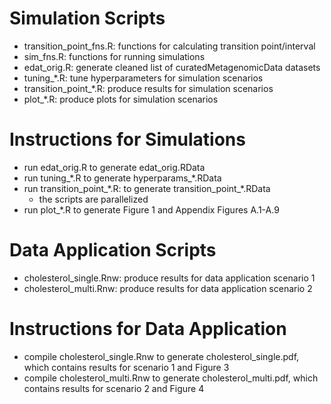 
# Simulation Scripts
- transition_point_fns.R: functions for calculating transition point/interval
- sim_fns.R: functions for running simulations
- edat_orig.R: generate cleaned list of curatedMetagenomicData datasets
- tuning_\*.R: tune hyperparameters for simulation scenarios
- transition_point_\*.R: produce results for simulation scenarios
- plot_\*.R: produce plots for simulation scenarios

# Instructions for Simulations
- run edat_orig.R to generate edat_orig.RData
- run tuning_\*.R to generate hyperparams_\*.RData 
- run transition_point_\*.R: to generate transition_point_\*.RData
	- the scripts are parallelized
- run plot_\*.R to generate Figure 1 and Appendix Figures A.1-A.9

# Data Application Scripts
- cholesterol_single.Rnw: produce results for data application scenario 1
- cholesterol_multi.Rnw: produce results for data application scenario 2

# Instructions for Data Application
- compile cholesterol_single.Rnw to generate cholesterol_single.pdf, which contains results for scenario 1 and Figure 3
- compile cholesterol_multi.Rnw to generate cholesterol_multi.pdf, which contains results for scenario 2 and Figure 4